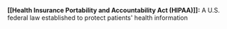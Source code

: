 **[[Health Insurance Portability and Accountability Act (HIPAA)]]:** A U.S. federal law established to protect patients' health information
